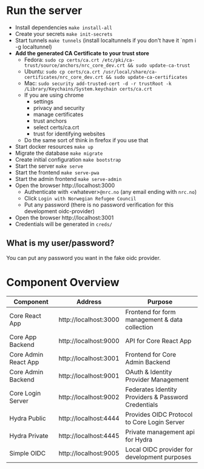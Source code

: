 # Run the server

- Install dependencies `make install-all`
- Create your secrets `make init-secrets`
- Start tunnels `make tunnels` (install localtunnels if you don't have it `npm i -g localtunnel)
- **Add the generated CA Certificate to your trust store**
    - Fedora: `sudo cp certs/ca.crt /etc/pki/ca-trust/source/anchors/nrc_core_dev.crt && sudo update-ca-trust`
    - Ubuntu: `sudo cp certs/ca.crt /usr/local/share/ca-certificates/nrc_core_dev.crt && sudo update-ca-certificates`
    - Mac: `sudo security add-trusted-cert -d -r trustRoot -k /Library/Keychains/System.keychain certs/ca.crt`
    - If you are using chrome
      - settings
      - privacy and security
      - manage certificates
      - trust anchors
      - select certs/ca.crt
      - trust for identifying websites
  	- Do the same sort of think in firefox if you use that
- Start docker resources `make up`
- Migrate the database `make migrate`
- Create initial configuration `make bootstrap`
- Start the server `make serve`
- Start the frontend `make serve-pwa`
- Start the admin frontend `make serve-admin`
- Open the browser http://localhost:3000
    - Authenticate with \<whatever\>`@nrc.no` (any email ending with `nrc.no`)
    - Click `Login with Norwegian Refugee Council`
    - Put any password (there is no password verification for this development oidc-provider)
- Open the browser http://localhost:3001
- Credentials will be generated in `creds/`

## What is my user/password?

You can put any password you want in the fake oidc provider.

# Component Overview

| Component | Address | Purpose | 
|-----------|---------|---------|
Core React App | http://localhost:3000 | Frontend for form management & data collection
Core App Backend| http://localhost:9000 | API for Core React App
Core Admin React App | http://localhost:3001 | Frontend for Core Admin Backend
Core Admin Backend | http://localhost:9001 | OAuth & Identity Provider Management
Core Login Server | http://localhost:9002 | Federates Identity Providers & Password Credentials
Hydra Public| http://localhost:4444 | Provides OIDC Protocol to Core Login Server
Hydra Private | http://localhost:4445 | Private management api for Hydra
Simple OIDC | http://localhost:9005 | Local OIDC provider for development purposes
